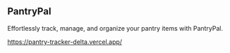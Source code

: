 ## PantryPal
Effortlessly track, manage, and organize your pantry items with PantryPal.

https://pantry-tracker-delta.vercel.app/

